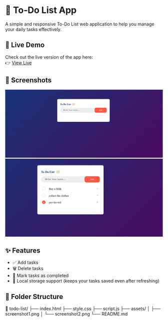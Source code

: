 # 📝 To-Do List App

A simple and responsive To-Do List web application to help you manage your daily tasks effectively.

## 🚀 Live Demo

Check out the live version of the app here:  
👉 [View Live](https://your-live-demo-link.com) 

## 📸 Screenshots

![Task List Screenshot](/assets/Screenshot-1.png)
![Completed Task Screenshot](/assets/Screenshot-2.png)



## ✨ Features

- ✅ Add tasks
- 🗑️ Delete tasks
- 📝 Mark tasks as completed
- 💾 Local storage support (keeps your tasks saved even after refreshing)

## 📁 Folder Structure

📁 todo-list/
├── index.html
├── style.css
├── script.js
├── assets/
│   ├── screenshot1.png
│   └── screenshot2.png
└── README.md



